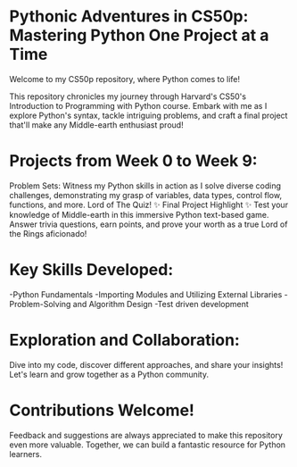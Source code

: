 # Pythonic Adventures in CS50p: Mastering Python One Project at a Time

Welcome to my CS50p repository, where Python comes to life!

This repository chronicles my journey through Harvard's CS50's Introduction to Programming with Python course. Embark with me as I explore Python's syntax, tackle intriguing problems, and craft a final project that'll make any Middle-earth enthusiast proud!

# Projects from Week 0 to Week 9:

Problem Sets: Witness my Python skills in action as I solve diverse coding challenges, demonstrating my grasp of variables, data types, control flow, functions, and more.
Lord of The Quiz! ✨ Final Project Highlight ✨ Test your knowledge of Middle-earth in this immersive Python text-based game. Answer trivia questions, earn points, and prove your worth as a true Lord of the Rings aficionado!

# Key Skills Developed:

-Python Fundamentals
-Importing Modules and Utilizing External Libraries
-Problem-Solving and Algorithm Design
-Test driven development

# Exploration and Collaboration:

Dive into my code, discover different approaches, and share your insights!
Let's learn and grow together as a Python community.
# Contributions Welcome! 

Feedback and suggestions are always appreciated to make this repository even more valuable.
Together, we can build a fantastic resource for Python learners.
